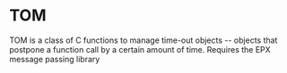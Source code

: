 # TOM
TOM is a class of C functions to manage time-out objects -- objects that postpone a function call by a certain amount of time. Requires the EPX message passing library
